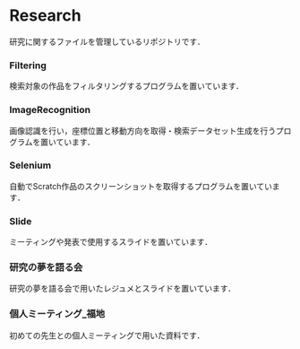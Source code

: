 # Research
研究に関するファイルを管理しているリポジトリです．

### Filtering
検索対象の作品をフィルタリングするプログラムを置いています．

### ImageRecognition
画像認識を行い，座標位置と移動方向を取得・検索データセット生成を行うプログラムを置いています．　

### Selenium
自動でScratch作品のスクリーンショットを取得するプログラムを置いています．

### Slide
ミーティングや発表で使用するスライドを置いています．

### 研究の夢を語る会
研究の夢を語る会で用いたレジュメとスライドを置いています．

### 個人ミーティング_福地
初めての先生との個人ミーティングで用いた資料です．
